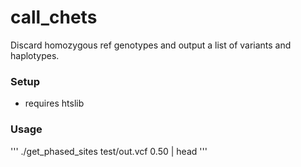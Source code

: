 # call_chets
Discard homozygous ref genotypes and output a list of variants and haplotypes.

### Setup
* requires htslib


### Usage
'''
./get_phased_sites test/out.vcf 0.50 | head
'''


